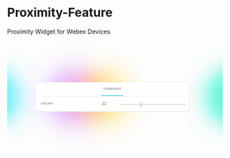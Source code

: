 # Proximity-Feature
Proximity Widget for Webex Devices
![alt text](https://github.com/Cisco-sp/Proximity-Feature/blob/master/menu.PNG)

